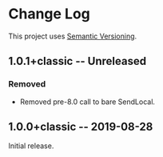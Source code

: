 # Change Log

This project uses [Semantic Versioning](http://semver.org/).

## 1.0.1+classic -- Unreleased

### Removed
- Removed pre-8.0 call to bare SendLocal.

## 1.0.0+classic -- 2019-08-28

Initial release.
